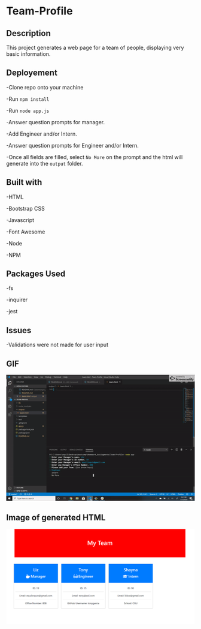 # Team-Profile

## Description

This project generates a web page for a team of people, displaying very basic information.

## Deployement

-Clone repo onto your machine

-Run `npm install`

-Run `node app.js`

-Answer question prompts for manager.

-Add Engineer and/or Intern.

-Answer question prompts for Engineer and/or Intern.

-Once all fields are filled, select `No More` on the prompt and the html will generate into the `output` folder.

## Built with

-HTML

-Bootstrap CSS

-Javascript

-Font Awesome

-Node

-NPM

## Packages Used

-fs

-inquirer

-jest

## Issues

-Validations were not made for user input

## GIF

![Sample GIF](./images/ezgif.com-video-to-gif.gif)

## Image of generated HTML

![Sample Image](./images/team-profile.png)

